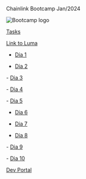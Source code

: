 Chainlink Bootcamp
Jan/2024

![Bootcamp logo](https://images.lumacdn.com/cdn-cgi/image/format=auto,fit=cover,dpr=1,quality=75,width=400,height=400/event-covers/ek/5f7c3c35-d0c8-4356-a2c9-c244badd0cc9)

[Tasks](https://forms.gle/k36cuefTTwchdPHw7)

[Link to Luma](https://lu.ma/ig70bk68)

- [Dia 1](https://www.youtube.com/watch?v=mH2hkWG6OS8)

- [​Dia 2](https://www.youtube.com/watch?v=VaXAPYXSdGc)

​- [Dia 3](https://www.youtube.com/watch?v=fi1Hkc3sS5U)

​- [Dia 4](https://www.youtube.com/watch?v=qpymWhQUDOQ)

​- [Dia 5](https://www.youtube.com/watch?v=tWjbsnSGl6I)

- ​[Dia 6](https://www.youtube.com/watch?v=jXtLZxuQix0)

- ​[Dia 7](https://www.youtube.com/watch?v=EpWqMQaHV6I)

- ​[Dia 8](https://www.youtube.com/watch?v=vbVDNhGnDRI)

​- [Dia 9](https://www.youtube.com/watch?v=tRDVuKskfv4)

​- [Dia 10](https://www.youtube.com/watch?v=XZW00WXaJQU)

[Dev Portal](https://dev.chain.link/)
